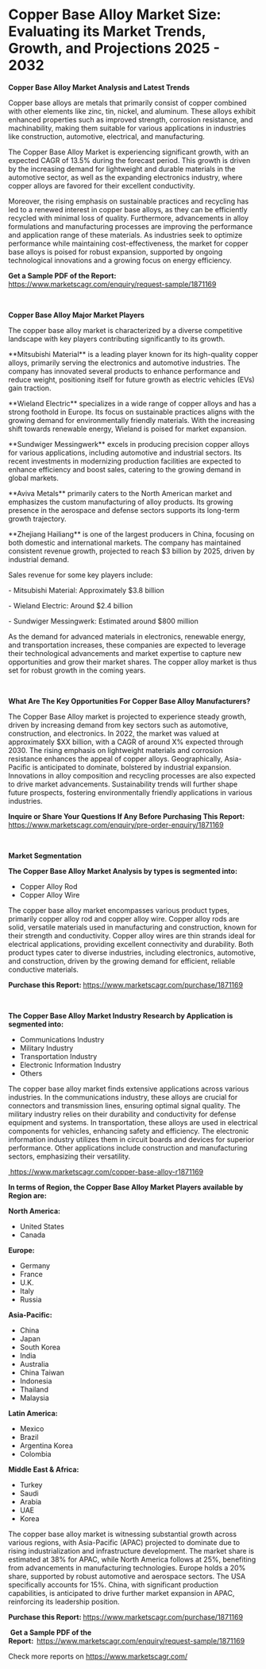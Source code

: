 <p><h1>Copper Base Alloy Market Size: Evaluating its Market Trends, Growth, and Projections 2025 - 2032</h1></p><p><strong>Copper Base Alloy Market Analysis and Latest Trends</strong></p>
<p><p>Copper base alloys are metals that primarily consist of copper combined with other elements like zinc, tin, nickel, and aluminum. These alloys exhibit enhanced properties such as improved strength, corrosion resistance, and machinability, making them suitable for various applications in industries like construction, automotive, electrical, and manufacturing.</p><p>The Copper Base Alloy Market is experiencing significant growth, with an expected CAGR of 13.5% during the forecast period. This growth is driven by the increasing demand for lightweight and durable materials in the automotive sector, as well as the expanding electronics industry, where copper alloys are favored for their excellent conductivity. </p><p>Moreover, the rising emphasis on sustainable practices and recycling has led to a renewed interest in copper base alloys, as they can be efficiently recycled with minimal loss of quality. Furthermore, advancements in alloy formulations and manufacturing processes are improving the performance and application range of these materials. As industries seek to optimize performance while maintaining cost-effectiveness, the market for copper base alloys is poised for robust expansion, supported by ongoing technological innovations and a growing focus on energy efficiency.</p></p>
<p><strong>Get a Sample PDF of the Report:&nbsp;</strong> <a href="https://www.marketscagr.com/enquiry/request-sample/1871169?utm_campaign=3001&utm_medium=2&utm_source=Github&utm_content=ia&utm_term=02042025&utm_id=copper-base-alloy">https://www.marketscagr.com/enquiry/request-sample/1871169</a></p>
<p>&nbsp;</p>
<p><strong>Copper Base Alloy Major Market Players</strong></p>
<p><p>The copper base alloy market is characterized by a diverse competitive landscape with key players contributing significantly to its growth. </p><p>**Mitsubishi Material** is a leading player known for its high-quality copper alloys, primarily serving the electronics and automotive industries. The company has innovated several products to enhance performance and reduce weight, positioning itself for future growth as electric vehicles (EVs) gain traction.</p><p>**Wieland Electric** specializes in a wide range of copper alloys and has a strong foothold in Europe. Its focus on sustainable practices aligns with the growing demand for environmentally friendly materials. With the increasing shift towards renewable energy, Wieland is poised for market expansion.</p><p>**Sundwiger Messingwerk** excels in producing precision copper alloys for various applications, including automotive and industrial sectors. Its recent investments in modernizing production facilities are expected to enhance efficiency and boost sales, catering to the growing demand in global markets.</p><p>**Aviva Metals** primarily caters to the North American market and emphasizes the custom manufacturing of alloy products. Its growing presence in the aerospace and defense sectors supports its long-term growth trajectory.</p><p>**Zhejiang Hailiang** is one of the largest producers in China, focusing on both domestic and international markets. The company has maintained consistent revenue growth, projected to reach $3 billion by 2025, driven by industrial demand.</p><p>Sales revenue for some key players include:</p><p>- Mitsubishi Material: Approximately $3.8 billion</p><p>- Wieland Electric: Around $2.4 billion</p><p>- Sundwiger Messingwerk: Estimated around $800 million</p><p>As the demand for advanced materials in electronics, renewable energy, and transportation increases, these companies are expected to leverage their technological advancements and market expertise to capture new opportunities and grow their market shares. The copper alloy market is thus set for robust growth in the coming years.</p></p>
<p>&nbsp;</p>
<p><strong>What Are The Key Opportunities For Copper Base Alloy Manufacturers?</strong></p>
<p><p>The Copper Base Alloy market is projected to experience steady growth, driven by increasing demand from key sectors such as automotive, construction, and electronics. In 2022, the market was valued at approximately $XX billion, with a CAGR of around X% expected through 2030. The rising emphasis on lightweight materials and corrosion resistance enhances the appeal of copper alloys. Geographically, Asia-Pacific is anticipated to dominate, bolstered by industrial expansion. Innovations in alloy composition and recycling processes are also expected to drive market advancements. Sustainability trends will further shape future prospects, fostering environmentally friendly applications in various industries.</p></p>
<p><strong>Inquire or Share Your Questions If Any Before Purchasing This Report:</strong> <a href="https://www.marketscagr.com/enquiry/pre-order-enquiry/1871169?utm_campaign=3001&utm_medium=2&utm_source=Github&utm_content=ia&utm_term=02042025&utm_id=copper-base-alloy">https://www.marketscagr.com/enquiry/pre-order-enquiry/1871169</a></p>
<p>&nbsp;</p>
<p><strong>Market Segmentation</strong></p>
<p><strong>The Copper Base Alloy Market Analysis by types is segmented into:</strong></p>
<p><ul><li>Copper Alloy Rod</li><li>Copper Alloy Wire</li></ul></p>
<p><p>The copper base alloy market encompasses various product types, primarily copper alloy rod and copper alloy wire. Copper alloy rods are solid, versatile materials used in manufacturing and construction, known for their strength and conductivity. Copper alloy wires are thin strands ideal for electrical applications, providing excellent connectivity and durability. Both product types cater to diverse industries, including electronics, automotive, and construction, driven by the growing demand for efficient, reliable conductive materials.</p></p>
<p><strong>Purchase this Report:&nbsp;</strong><a href="https://www.marketscagr.com/purchase/1871169?utm_campaign=3001&utm_medium=2&utm_source=Github&utm_content=ia&utm_term=02042025&utm_id=copper-base-alloy">https://www.marketscagr.com/purchase/1871169</a></p>
<p>&nbsp;</p>
<p><strong>The Copper Base Alloy Market Industry Research by Application is segmented into:</strong></p>
<p><ul><li>Communications Industry</li><li>Military Industry</li><li>Transportation Industry</li><li>Electronic Information Industry</li><li>Others</li></ul></p>
<p><p>The copper base alloy market finds extensive applications across various industries. In the communications industry, these alloys are crucial for connectors and transmission lines, ensuring optimal signal quality. The military industry relies on their durability and conductivity for defense equipment and systems. In transportation, these alloys are used in electrical components for vehicles, enhancing safety and efficiency. The electronic information industry utilizes them in circuit boards and devices for superior performance. Other applications include construction and manufacturing sectors, emphasizing their versatility.</p></p>
<p><a href="https://www.marketscagr.com/copper-base-alloy-r1871169?utm_campaign=3001&utm_medium=2&utm_source=Github&utm_content=ia&utm_term=02042025&utm_id=copper-base-alloy">&nbsp;https://www.marketscagr.com/copper-base-alloy-r1871169</a></p>
<p><strong>In terms of Region, the Copper Base Alloy Market Players available by Region are:</strong></p>
<p>
    <p> <strong> North America: </strong>
        <ul>
            <li>United States</li>
            <li>Canada</li>
        </ul>
        </p> 
    <p> <strong> Europe: </strong>
        <ul>
            <li>Germany</li>
            <li>France</li>
            <li>U.K.</li>
            <li>Italy</li>
            <li>Russia</li>
        </ul>
        </p> 
    <p> <strong> Asia-Pacific: </strong>
        <ul>
            <li>China</li>
            <li>Japan</li>
            <li>South Korea</li>
            <li>India</li>
            <li>Australia</li>
            <li>China Taiwan</li>
            <li>Indonesia</li>
            <li>Thailand</li>
            <li>Malaysia</li>
        </ul>
        </p> 
    <p> <strong> Latin America: </strong>
        <ul>
            <li>Mexico</li>
            <li>Brazil</li>
            <li>Argentina Korea</li>
            <li>Colombia</li>
        </ul>
        </p> 
    <p> <strong> Middle East & Africa: </strong>
        <ul>
            <li>Turkey</li>
            <li>Saudi</li>
            <li>Arabia</li>
            <li>UAE</li>
            <li>Korea</li>
        </ul>
    </p>
    </p>
<p><p>The copper base alloy market is witnessing substantial growth across various regions, with Asia-Pacific (APAC) projected to dominate due to rising industrialization and infrastructure development. The market share is estimated at 38% for APAC, while North America follows at 25%, benefiting from advancements in manufacturing technologies. Europe holds a 20% share, supported by robust automotive and aerospace sectors. The USA specifically accounts for 15%. China, with significant production capabilities, is anticipated to drive further market expansion in APAC, reinforcing its leadership position.</p></p>
<p><strong>Purchase this Report: </strong><a href="https://www.marketscagr.com/purchase/1871169?utm_campaign=3001&utm_medium=2&utm_source=Github&utm_content=ia&utm_term=02042025&utm_id=copper-base-alloy">https://www.marketscagr.com/purchase/1871169</a></p>
<p>&nbsp;<strong>Get a Sample PDF of the Report:&nbsp;&nbsp;</strong><a href="https://www.marketscagr.com/enquiry/request-sample/1871169?utm_campaign=3001&utm_medium=2&utm_source=Github&utm_content=ia&utm_term=02042025&utm_id=copper-base-alloy">https://www.marketscagr.com/enquiry/request-sample/1871169</a></p>
<p><strong></strong></p>
<p>Check more reports on <a href="https://www.marketscagr.com/?utm_campaign=3001&utm_medium=2&utm_source=Github&utm_content=ia&utm_term=02042025&utm_id=copper-base-alloy">https://www.marketscagr.com/</a></p>